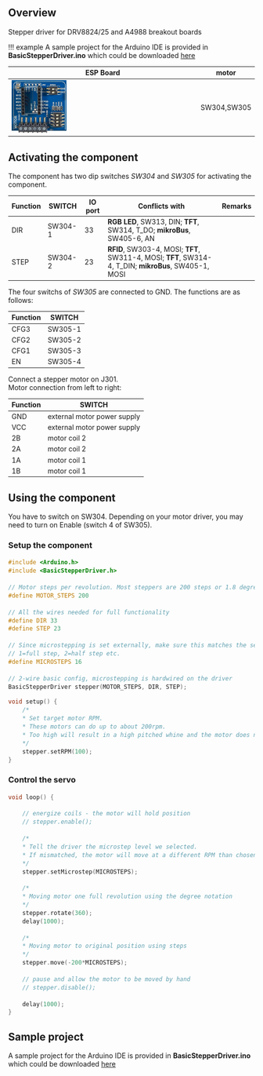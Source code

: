 ## Overview

Stepper driver for DRV8824/25 and A4988 breakout boards

!!! example
    A sample project for the Arduino IDE is provided in **BasicStepperDriver.ino** which could be downloaded [here](../../source/esp32/BasicStepperDriver/BasicStepperDriver.ino)

ESP Board | motor
--- | ---
<img src="/images/esp32/block_motor.png"  width="30%"> | SW304,SW305

## Activating the component

The component has two dip switches *SW304* and *SW305* for activating the component.

|Function|SWITCH|IO port|Conflicts with|Remarks|
|------------------|----------|----------|----------|----------|
|DIR|SW304-1|33|**RGB LED**, SW313, DIN; **TFT**, SW314, T_DO; **mikroBus**, SW405-6, AN
|STEP|SW304-2|23|**RFID**, SW303-4, MOSI; **TFT**, SW311-4, MOSI; **TFT**, SW314-4, T_DIN; **mikroBus**, SW405-1, MOSI

The four switchs of *SW305* are connected to GND. The functions are as follows:

|Function|SWITCH|
|------------------|----------|
|CFG3|SW305-1|
|CFG2|SW305-2|
|CFG1|SW305-3|
|EN|SW305-4|

Connect a stepper motor on J301.  
Motor connection from left to right:

|Function|SWITCH|
|----|----|
|GND|external motor power supply|
|VCC|external motor power supply|
|2B|motor coil 2|
|2A|motor coil 2|
|1A|motor coil 1|
|1B|motor coil 1|

## Using the component

You have to switch on SW304. 
Depending on your motor driver, you may need to turn on Enable (switch 4 of SW305).

### Setup the component

```c
#include <Arduino.h>
#include <BasicStepperDriver.h>

// Motor steps per revolution. Most steppers are 200 steps or 1.8 degrees/step
#define MOTOR_STEPS 200

// All the wires needed for full functionality
#define DIR 33
#define STEP 23

// Since microstepping is set externally, make sure this matches the selected mode
// 1=full step, 2=half step etc.
#define MICROSTEPS 16

// 2-wire basic config, microstepping is hardwired on the driver
BasicStepperDriver stepper(MOTOR_STEPS, DIR, STEP);

```

```c
void setup() {
    /*
    * Set target motor RPM.
    * These motors can do up to about 200rpm.
    * Too high will result in a high pitched whine and the motor does not move.
    */
    stepper.setRPM(100);
}
```
### Control the servo

```c
void loop() {

    // energize coils - the motor will hold position
    // stepper.enable();

    /*
    * Tell the driver the microstep level we selected.
    * If mismatched, the motor will move at a different RPM than chosen.
    */
    stepper.setMicrostep(MICROSTEPS);

    /*
    * Moving motor one full revolution using the degree notation
    */
    stepper.rotate(360);
    delay(1000);

    /*
    * Moving motor to original position using steps
    */
    stepper.move(-200*MICROSTEPS);

    // pause and allow the motor to be moved by hand
    // stepper.disable();

    delay(1000);
}
```

## Sample project

A sample project for the Arduino IDE is provided in **BasicStepperDriver.ino** which could be downloaded [here](../../source/esp32/BasicStepperDriver/BasicStepperDriver.ino)
